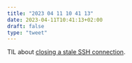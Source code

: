 ```yaml
---
title: "2023 04 11 10 41 13"
date: 2023-04-11T10:41:13+02:00
draft: false
type: "tweet"
---
```


TIL about [closing a stale SSH connection](https://davidisaksson.dev/posts/closing-stale-ssh-connections/).
